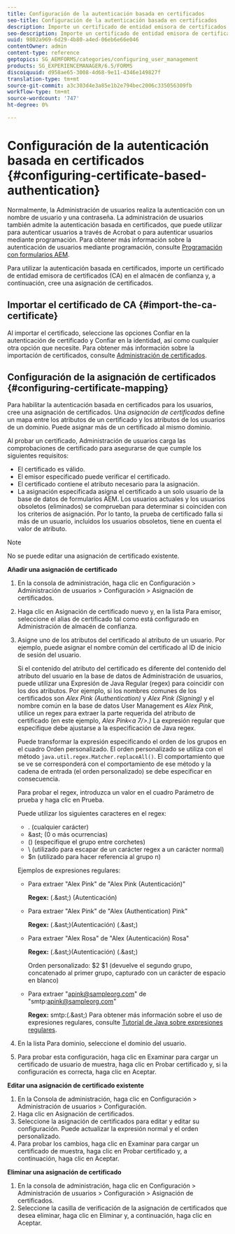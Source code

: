 ```yaml
---
title: Configuración de la autenticación basada en certificados
seo-title: Configuración de la autenticación basada en certificados
description: Importe un certificado de entidad emisora de certificados (CA) en el almacén de confianza y cree una asignación de certificados para la autenticación basada en certificados.
seo-description: Importe un certificado de entidad emisora de certificados (CA) en el almacén de confianza y cree una asignación de certificados para la autenticación basada en certificados.
uuid: 9802a969-6d29-4b80-a4ed-06eb6e66e046
contentOwner: admin
content-type: reference
geptopics: SG_AEMFORMS/categories/configuring_user_management
products: SG_EXPERIENCEMANAGER/6.5/FORMS
discoiquuid: d958ae65-3008-4d68-9e11-4346e149827f
translation-type: tm+mt
source-git-commit: a3c303d4e3a85e1b2e794bec2006c335056309fb
workflow-type: tm+mt
source-wordcount: '747'
ht-degree: 0%

---
```



# Configuración de la autenticación basada en certificados {#configuring-certificate-based-authentication}

Normalmente, la Administración de usuarios realiza la autenticación con un nombre de usuario y una contraseña. La administración de usuarios también admite la autenticación basada en certificados, que puede utilizar para autenticar usuarios a través de Acrobat o para autenticar usuarios mediante programación. Para obtener más información sobre la autenticación de usuarios mediante programación, consulte [Programación con formularios AEM](https://www.adobe.com/go/learn_aemforms_programming_63).

Para utilizar la autenticación basada en certificados, importe un certificado de entidad emisora de certificados (CA) en el almacén de confianza y, a continuación, cree una asignación de certificados.

## Importar el certificado de CA {#import-the-ca-certificate}

Al importar el certificado, seleccione las opciones Confiar en la autenticación de certificado y Confiar en la identidad, así como cualquier otra opción que necesite. Para obtener más información sobre la importación de certificados, consulte [Administración de certificados](/help/forms/using/admin-help/certificates.md#managing-certificates).

## Configuración de la asignación de certificados {#configuring-certificate-mapping}

Para habilitar la autenticación basada en certificados para los usuarios, cree una asignación de certificados. Una *asignación de certificados* define un mapa entre los atributos de un certificado y los atributos de los usuarios de un dominio. Puede asignar más de un certificado al mismo dominio.

Al probar un certificado, Administración de usuarios carga las comprobaciones de certificado para asegurarse de que cumple los siguientes requisitos:

* El certificado es válido.
* El emisor especificado puede verificar el certificado.
* El certificado contiene el atributo necesario para la asignación.
* La asignación especificada asigna el certificado a un solo usuario de la base de datos de formularios AEM. Los usuarios actuales y los usuarios obsoletos (eliminados) se comprueban para determinar si coinciden con los criterios de asignación. Por lo tanto, la prueba de certificado falla si más de un usuario, incluidos los usuarios obsoletos, tiene en cuenta el valor de atributo.

>[!NOTE]
>
>No se puede editar una asignación de certificado existente.

**Añadir una asignación de certificado**

1. En la consola de administración, haga clic en Configuración > Administración de usuarios > Configuración > Asignación de certificados.
1. Haga clic en Asignación de certificado nuevo y, en la lista Para emisor, seleccione el alias de certificado tal como está configurado en Administración de almacén de confianza.
1. Asigne uno de los atributos del certificado al atributo de un usuario. Por ejemplo, puede asignar el nombre común del certificado al ID de inicio de sesión del usuario.

   Si el contenido del atributo del certificado es diferente del contenido del atributo del usuario en la base de datos de Administración de usuarios, puede utilizar una Expresión de Java Regular (regex) para coincidir con los dos atributos. Por ejemplo, si los nombres comunes de los certificados son *Alex Pink (Authentication)* y *Alex Pink (Signing)* y el nombre común en la base de datos User Management es *Alex Pink*, utilice un regex para extraer la parte requerida del atributo de certificado (en este ejemplo, *Alex Pink&lt;a 7/>.)* La expresión regular que especifique debe ajustarse a la especificación de Java regex.

   Puede transformar la expresión especificando el orden de los grupos en el cuadro Orden personalizado. El orden personalizado se utiliza con el método `java.util.regex.Matcher.replaceAll()`. El comportamiento que se ve se corresponderá con el comportamiento de ese método y la cadena de entrada (el orden personalizado) se debe especificar en consecuencia.

   Para probar el regex, introduzca un valor en el cuadro Parámetro de prueba y haga clic en Prueba.

   Puede utilizar los siguientes caracteres en el regex:

   * . (cualquier carácter)
   * &amp;ast; (0 o más ocurrencias)
   * () (especifique el grupo entre corchetes)
   * \ (utilizado para escapar de un carácter regex a un carácter normal)
   * $n (utilizado para hacer referencia al grupo n)

   Ejemplos de expresiones regulares:

   * Para extraer &quot;Alex Pink&quot; de &quot;Alex Pink (Autenticación)&quot;

      **Regex:** (.&amp;ast;) \(Autenticación\)

   * Para extraer &quot;Alex Pink&quot; de &quot;Alex (Authentication) Pink&quot;

      **Regex:** (.&amp;ast;)\(Autenticación\) (.&amp;ast;)

   * Para extraer &quot;Alex Rosa&quot; de &quot;Alex (Autenticación) Rosa&quot;

      **Regex:** (.&amp;ast;)\(Autenticación\) (.&amp;ast;)

      Orden personalizado: $2 $1 (devuelve el segundo grupo, concatenado al primer grupo, capturado con un carácter de espacio en blanco)

   * Para extraer &quot;apink@sampleorg.com&quot; de &quot;smtp:apink@sampleorg.com&quot;

      **Regex:** smtp:(.&amp;ast;)
   Para obtener más información sobre el uso de expresiones regulares, consulte [Tutorial de Java sobre expresiones regulares](https://java.sun.com/docs/books/tutorial/essential/regex/).

1. En la lista Para dominio, seleccione el dominio del usuario.
1. Para probar esta configuración, haga clic en Examinar para cargar un certificado de usuario de muestra, haga clic en Probar certificado y, si la configuración es correcta, haga clic en Aceptar.

**Editar una asignación de certificado existente**

1. En la Consola de administración, haga clic en Configuración > Administración de usuarios > Configuración.
1. Haga clic en Asignación de certificados.
1. Seleccione la asignación de certificados para editar y editar su configuración. Puede actualizar la expresión normal y el orden personalizado.
1. Para probar los cambios, haga clic en Examinar para cargar un certificado de muestra, haga clic en Probar certificado y, a continuación, haga clic en Aceptar.

**Eliminar una asignación de certificado**

1. En la consola de administración, haga clic en Configuración > Administración de usuarios > Configuración > Asignación de certificados.
1. Seleccione la casilla de verificación de la asignación de certificados que desea eliminar, haga clic en Eliminar y, a continuación, haga clic en Aceptar.

